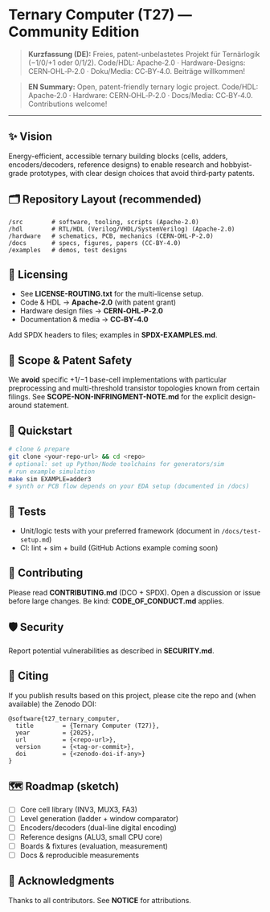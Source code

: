 # Ternary Computer (T27) — Community Edition

> **Kurzfassung (DE):** Freies, patent-unbelastetes Projekt für Ternärlogik (−1/0/+1 oder 0/1/2). 
> Code/HDL: Apache‑2.0 · Hardware-Designs: CERN‑OHL‑P‑2.0 · Doku/Media: CC‑BY‑4.0. 
> Beiträge willkommen!

> **EN Summary:** Open, patent-friendly ternary logic project. 
> Code/HDL: Apache‑2.0 · Hardware: CERN‑OHL‑P‑2.0 · Docs/Media: CC‑BY‑4.0. Contributions welcome!

---

## ✨ Vision
Energy-efficient, accessible ternary building blocks (cells, adders, encoders/decoders, reference designs) 
to enable research and hobbyist-grade prototypes, with clear design choices that avoid third‑party patents.

## 🗂 Repository Layout (recommended)
```
/src        # software, tooling, scripts (Apache-2.0)
/hdl        # RTL/HDL (Verilog/VHDL/SystemVerilog) (Apache-2.0)
/hardware   # schematics, PCB, mechanics (CERN-OHL-P-2.0)
/docs       # specs, figures, papers (CC-BY-4.0)
/examples   # demos, test designs
```

## 🔐 Licensing
- See **LICENSE-ROUTING.txt** for the multi-license setup.
- Code & HDL → **Apache-2.0** (with patent grant)
- Hardware design files → **CERN‑OHL‑P‑2.0**
- Documentation & media → **CC‑BY‑4.0**

Add SPDX headers to files; examples in **SPDX-EXAMPLES.md**.

## 🧭 Scope & Patent Safety
We **avoid** specific +1/−1 base-cell implementations with particular preprocessing and 
multi-threshold transistor topologies known from certain filings.
See **SCOPE-NON-INFRINGMENT-NOTE.md** for the explicit design-around statement.

## 🚀 Quickstart
```bash
# clone & prepare
git clone <your-repo-url> && cd <repo>
# optional: set up Python/Node toolchains for generators/sim
# run example simulation
make sim EXAMPLE=adder3
# synth or PCB flow depends on your EDA setup (documented in /docs)
```

## 🧪 Tests
- Unit/logic tests with your preferred framework (document in `/docs/test-setup.md`)
- CI: lint + sim + build (GitHub Actions example coming soon)

## 🤝 Contributing
Please read **CONTRIBUTING.md** (DCO + SPDX). 
Open a discussion or issue before large changes. Be kind: **CODE_OF_CONDUCT.md** applies.

## 🛡 Security
Report potential vulnerabilities as described in **SECURITY.md**.

## 📣 Citing
If you publish results based on this project, please cite the repo and (when available) the Zenodo DOI:
```
@software{t27_ternary_computer,
  title        = {Ternary Computer (T27)},
  year         = {2025},
  url          = {<repo-url>},
  version      = {<tag-or-commit>},
  doi          = {<zenodo-doi-if-any>}
}
```

## 🗺 Roadmap (sketch)
- [ ] Core cell library (INV3, MUX3, FA3)
- [ ] Level generation (ladder + window comparator)
- [ ] Encoders/decoders (dual-line digital encoding)
- [ ] Reference designs (ALU3, small CPU core)
- [ ] Boards & fixtures (evaluation, measurement)
- [ ] Docs & reproducible measurements

## 🙏 Acknowledgments
Thanks to all contributors. See **NOTICE** for attributions.
